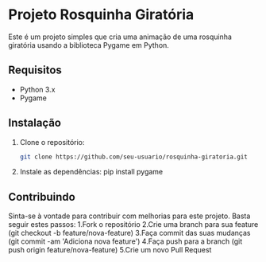 # Projeto Rosquinha Giratória

Este é um projeto simples que cria uma animação de uma rosquinha giratória usando a biblioteca Pygame em Python.

## Requisitos

- Python 3.x
- Pygame

## Instalação

1. Clone o repositório:
   ```bash
   git clone https://github.com/seu-usuario/rosquinha-giratoria.git
2. Instale as dependências:
   pip install pygame

## Contribuindo
Sinta-se à vontade para contribuir com melhorias para este projeto. Basta seguir estes passos:
1.Fork o repositório
2.Crie uma branch para sua feature (git checkout -b feature/nova-feature)
3.Faça commit das suas mudanças (git commit -am 'Adiciona nova feature')
4.Faça push para a branch (git push origin feature/nova-feature)
5.Crie um novo Pull Request
